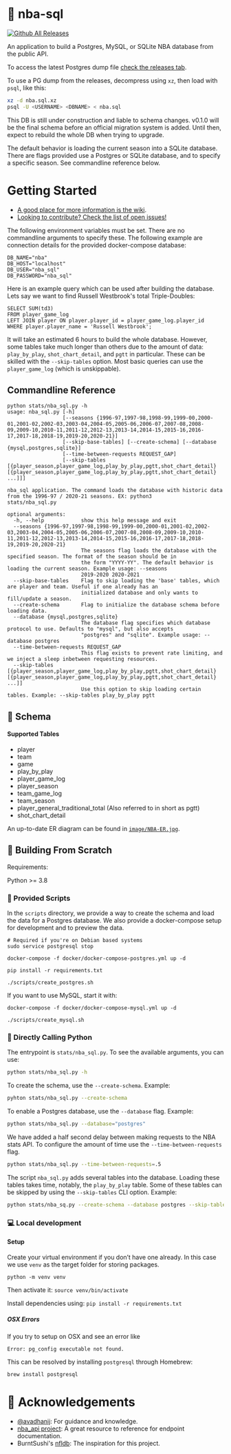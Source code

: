 # :basketball: nba-sql

[![Github All Releases](https://img.shields.io/github/downloads/mpope9/nba-sql/total.svg)]()

An application to build a Postgres, MySQL, or SQLite NBA database from the public API.

To access the latest Postgres dump file [check the releases tab](https://github.com/mpope9/nba-sql/releases).

To use a PG dump from the releases, decompress using `xz`, then load with `psql`, like this:
```bash
xz -d nba.sql.xz
psql -U <USERNAME> <DBNAME> < nba.sql
```

This DB is still under construction and liable to schema changes. v0.1.0 will be the final schema before an official migration system is added. Until then, expect to rebuild the whole DB when trying to upgrade.

The default behavior is loading the current season into a SQLite database. There are flags provided use a Postgres or SQLite database, and to specify a specific season. See commandline reference below.

# Getting Started

* [A good place for more information is the wiki](https://github.com/mpope9/nba-sql/wiki).
* [Looking to contribute? Check the list of open issues!](https://github.com/mpope9/nba-sql/issues)

The following environment variables must be set. There are no commandline arguments to specify these. The following example are connection details for the provided docker-compose database:
```
DB_NAME="nba"
DB_HOST="localhost"
DB_USER="nba_sql"
DB_PASSWORD="nba_sql"
```

Here is an example query which can be used after building the database. Lets say we want to find Russell Westbrook's total Triple-Doubles:
```
SELECT SUM(td3) 
FROM player_game_log 
LEFT JOIN player ON player.player_id = player_game_log.player_id 
WHERE player.player_name = 'Russell Westbrook';
```

It will take an estimated 6 hours to build the whole database. However, some tables take much longer than others due to the amount of data: `play_by_play`, `shot_chart_detail`, and `pgtt` in particular. These can be skilled with the `--skip-tables` option. Most basic queries can use the `player_game_log` (which is unskippable).


## Commandline Reference
```
python stats/nba_sql.py -h
usage: nba_sql.py [-h]
                  [--seasons {1996-97,1997-98,1998-99,1999-00,2000-01,2001-02,2002-03,2003-04,2004-05,2005-06,2006-07,2007-08,2008-09,2009-10,2010-11,2011-12,2012-13,2013-14,2014-15,2015-16,2016-17,2017-18,2018-19,2019-20,2020-21}]
                  [--skip-base-tables] [--create-schema] [--database {mysql,postgres,sqlite}]
                  [--time-between-requests REQUEST_GAP]
                  [--skip-tables [{player_season,player_game_log,play_by_play,pgtt,shot_chart_detail} [{player_season,player_game_log,play_by_play,pgtt,shot_chart_detail} ...]]]

nba_sql application. The command loads the database with historic data from the 1996-97 / 2020-21 seasons. EX: python3
stats/nba_sql.py

optional arguments:
  -h, --help            show this help message and exit
  --seasons {1996-97,1997-98,1998-99,1999-00,2000-01,2001-02,2002-03,2003-04,2004-05,2005-06,2006-07,2007-08,2008-09,2009-10,2010-11,2011-12,2012-13,2013-14,2014-15,2015-16,2016-17,2017-18,2018-19,2019-20,2020-21}
                        The seasons flag loads the database with the specified season. The format of the season should be in
                        the form "YYYY-YY". The default behavior is loading the current season. Example usage: --seasons
                        2019-2020 2020-2021
  --skip-base-tables    Flag to skip loading the 'base' tables, which are player and team. Useful if one already has an
                        initialized database and only wants to fill/update a season.
  --create-schema       Flag to initialize the database schema before loading data.
  --database {mysql,postgres,sqlite}
                        The database flag specifies which database protocol to use. Defaults to "mysql", but also accepts
                        "postgres" and "sqlite". Example usage: --database postgres
  --time-between-requests REQUEST_GAP
                        This flag exists to prevent rate limiting, and we inject a sleep inbetween requesting resources.
  --skip-tables [{player_season,player_game_log,play_by_play,pgtt,shot_chart_detail} [{player_season,player_game_log,play_by_play,pgtt,shot_chart_detail} ...]]
                        Use this option to skip loading certain tables. Example: --skip-tables play_by_play pgtt
```

## :crystal_ball: Schema
#### Supported Tables
* player
* team
* game
* play_by_play
* player_game_log
* player_season
* team_game_log
* team_season
* player_general_traditional_total (Also referred to in short as pgtt)
* shot_chart_detail

An up-to-date ER diagram can be found in [`image/NBA-ER.jpg`](https://github.com/mpope9/nba-sql/blob/master/image/NBA-ER.jpg).

## :wrench: Building From Scratch

Requirements:

Python >= 3.8

### :scroll: Provided Scripts

In the `scripts` directory, we provide a way to create the schema and load the data for a Postgres database. We also provide a docker-compose setup for development and to preview the data.

```shell
# Required if you're on Debian based systems
sudo service postgresql stop

docker-compose -f docker/docker-compose-postgres.yml up -d

pip install -r requirements.txt

./scripts/create_postgres.sh
```

If you want to use MySQL, start it with:
```
docker-compose -f docker/docker-compose-mysql.yml up -d

./scripts/create_mysql.sh
```

### :snake: Directly Calling Python

The entrypoint is `stats/nba_sql.py`. To see the available arguments, you can use:
```bash
python stats/nba_sql.py -h
```

To create the schema, use the `--create-schema`. Example:
```bash
pyhton stats/nba_sql.py --create-schema
```

To enable a Postgres database, use the `--database` flag. Example:
```bash
python stats/nba_sql.py --database="postgres"
```

We have added a half second delay between making requests to the NBA stats API. To configure the amount of time use the `--time-between-requests` flag.
```bash
python stats/nba_sql.py --time-between-requests=.5
```

The script `nba_sql.py` adds several tables into the database. Loading these tables takes time, notably, the `play_by_play` table. 
Some of these tables can be skipped by using the `--skip-tables` CLI option. Example:

```bash
python stats/nba_sq.py --create-schema --database postgres --skip-tables play_by_play pgtt
```

### :computer: Local development

#### Setup
Create your virtual environment if you don’t have one already. In this case we use `venv` as the target folder for storing packages.

`python -m venv venv`

Then activate it:
`source venv/bin/activate`

Install dependencies using:
`pip install -r requirements.txt`

##### OSX Errors

If you try to setup on OSX and see an error like
```
Error: pg_config executable not found.
```

This can be resolved by installing `postgresql` through Homebrew:
```bash
brew install postgresql
```

# :pray: Acknowledgements
* [@avadhanij](https://github.com/avadhanij): For guidance and knowledge.
* [nba_api project](https://github.com/swar/nba_api): A great resource to reference for endpoint documentation.
* BurntSushi's [nfldb](https://github.com/BurntSushi/nfldb): The inspiration for this project.
